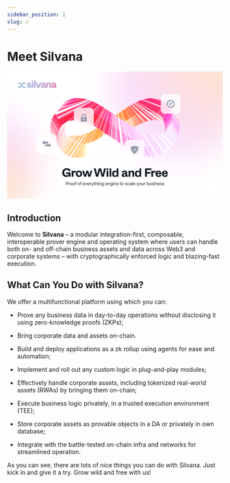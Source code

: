```yaml
---
sidebar_position: 1
slug: /
---
```


# Meet Silvana

![Silvana Docs Top](../Documentation/silvana-docs-top.png)

## Introduction

Welcome to **Silvana** – a modular integration-first, composable, interoperable prover engine and operating system where users can handle both on- and off-chain business assets and data across Web3 and corporate systems – with cryptographically enforced logic and blazing-fast execution.

## What Can You Do with Silvana?

We offer a multifunctional platform using which you can:

* Prove any business data in day-to-day operations without disclosing it using zero-knowledge proofs (ZKPs);

* Bring corporate data and assets on-chain.

* Build and deploy applications as a zk rollup using agents for ease and automation;

* Implement and roll out any custom logic in plug-and-play modules;

* Effectively handle corporate assets, including tokenized real-world assets (RWAs) by bringing them on-chain;

* Execute business logic privately, in a trusted execution environment (TEE);

* Store corporate assets as provable objects in a DA or privately in own database;

* Integrate with the battle-tested on-chain infra and networks for streamlined operation.

As you can see, there are lots of nice things you can do with Silvana. Just kick in and give it a try. Grow wild and free with us!